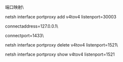 端口映射\

netsh interface portproxy add v4tov4 listenport=30003

connectaddress=127.0.0.1\

connectport=1433\

netsh interface portproxy delete v4tov4 listenport=1521\

netsh interface portproxy show v4tov4 listenport=1521

